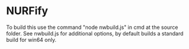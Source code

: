 # NURFify

To build this use the command "node nwbuild.js" in cmd at the source folder. See nwbuild.js for additional options, by default builds a standard build for win64 only.
